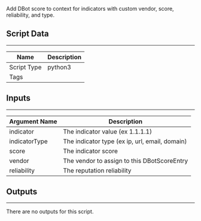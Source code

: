 Add DBot score to context for indicators with custom vendor, score, reliability, and type.

## Script Data
---

| **Name** | **Description** |
| --- | --- |
| Script Type | python3 |
| Tags |  |

## Inputs
---

| **Argument Name** | **Description** |
| --- | --- |
| indicator | The indicator value \(ex 1.1.1.1\) |
| indicatorType | The indicator type \(ex ip, url, email, domain\) |
| score | The indicator score |
| vendor | The vendor to assign to this DBotScoreEntry |
| reliability | The reputation reliability |

## Outputs
---
There are no outputs for this script.
